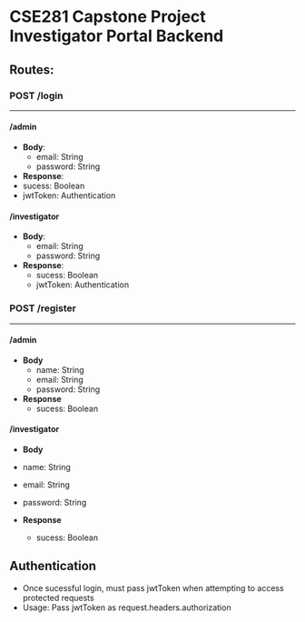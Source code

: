 # CSE281 Capstone Project Investigator Portal Backend


## Routes:

### POST /login
*** 
#### /admin
 * **Body**: 
   * email: String
   * password:  String
 * **Response**:  
  * sucess: Boolean
  * jwtToken:  Authentication
#### /investigator
 * **Body**: 
   * email: String
   * password:  String
* **Response**:  
  * sucess: Boolean
  * jwtToken:  Authentication

### POST /register
*** 
#### /admin
* **Body**
  * name:  String
  * email: String
  * password:  String
* **Response** 
  * sucess: Boolean
  
#### /investigator
  * **Body**
  * name:  String
  * email: String
  * password:  String
  
* **Response** 
  * sucess: Boolean

## Authentication
* Once sucessful login, must pass jwtToken when attempting to access protected requests
* Usage:  Pass jwtToken as request.headers.authorization
